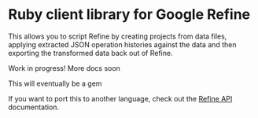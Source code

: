 # Ruby client library for Google Refine

This allows you to script Refine by creating projects from data files, applying extracted JSON operation histories against the data and then exporting the transformed data back out of Refine.

Work in progress! More docs soon

This will eventually be a gem

If you want to port this to another language, check out the [Refine API](https://github.com/maxogden/refine-python/wiki/Refine-API) documentation.